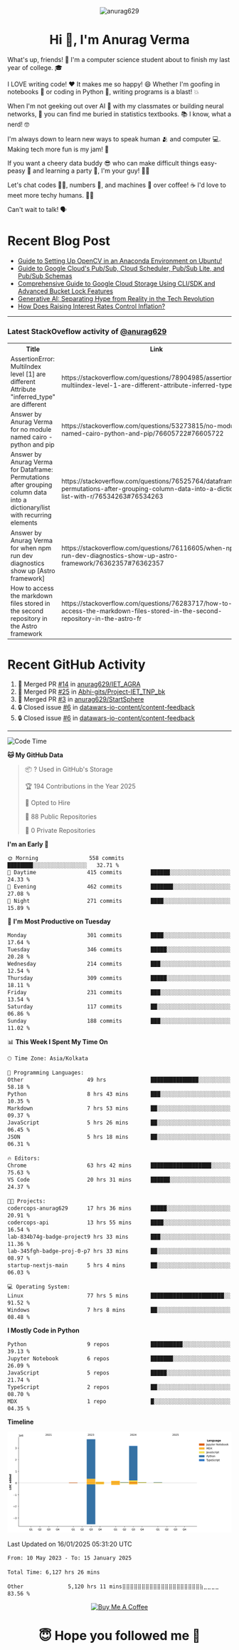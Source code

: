 

<p align="center"> <img src="https://komarev.com/ghpvc/?username=anurag629&label=Profile%20views&color=0e75b6&style=flat" alt="anurag629" /> </p>

<h1 align="center">Hi 👋, I'm Anurag Verma</h1>

What's up, friends! 👋 I'm a computer science student about to finish my last year of college. 🎓

I LOVE writing code! ❤️ It makes me so happy! 😄 Whether I'm goofing in notebooks 📓 or coding in Python 🐍, writing programs is a blast! 💥

When I'm not geeking out over AI 🤖 with my classmates or building neural networks, 🧠 you can find me buried in statistics textbooks. 📚 I know, what a nerd! 🤓

I'm always down to learn new ways to speak human 🫂 and computer 💻. Making tech more fun is my jam! 🍇

If you want a cheery data buddy 😎 who can make difficult things easy-peasy 🥝 and learning a party 🎉, I'm your guy! 🙋‍♂️

Let's chat codes 👨‍💻, numbers 🧮, and machines 🤖 over coffee! ☕ I'd love to meet more techy humans. 💁‍♂️

Can't wait to talk! 🗣️

# Recent Blog Post

<!-- BLOG-POST-LIST:START -->
- [Guide to Setting Up OpenCV in an Anaconda Environment on Ubuntu!](https://codercops.tech/blog/computer-vision-bootcamp/Guide-to-Setting-Up-OpenCV-in-an-Anaconda-Environment-on-Ubuntu!)
- [Guide to Google Cloud&#39;s Pub/Sub, Cloud Scheduler, Pub/Sub Lite, and Pub/Sub Schemas](https://codercops.tech/blog/google-cloud/Google-Clouds-Pub-Sub-Cloud-Scheduler-Pub-Sub-Lite-and-Pub-Sub-Schemas)
- [Comprehensive Guide to Google Cloud Storage Using CLI/SDK and Advanced Bucket Lock Features](https://codercops.tech/blog/google-cloud/Google-Cloud-Storage-Using-CLI-SDK-and-Advanced-Bucket-Lock-Features)
- [Generative AI: Separating Hype from Reality in the Tech Revolution](https://codercops.tech/blog/tech-latest-updates/generative-ai-seperating-hype-from-reality-in-the-tech-revolution)
- [How Does Raising Interest Rates Control Inflation?](https://codercops.tech/blog/startup-unicorn/how-does-raising-interest-rates-control-inflation)
<!-- BLOG-POST-LIST:END -->

---

### Latest StackOveflow activity of [@anurag629](https://github.com/anurag629)
<table>
  <tr><th>Title</th><th>Link</th></tr>
  <!-- STACKOVERFLOW:START --><tr><td>AssertionError: MultiIndex level [1] are different Attribute &quot;inferred_type&quot; are different</td><td>https://stackoverflow.com/questions/78904985/assertionerror-multiindex-level-1-are-different-attribute-inferred-type-are</td></tr><tr><td>Answer by Anurag Verma for no module named cairo - python and pip</td><td>https://stackoverflow.com/questions/53273815/no-module-named-cairo-python-and-pip/76605722#76605722</td></tr><tr><td>Answer by Anurag Verma for Dataframe: Permutations after grouping column data into a dictionary/list with recurring elements</td><td>https://stackoverflow.com/questions/76525764/dataframe-permutations-after-grouping-column-data-into-a-dictionary-list-with-r/76534263#76534263</td></tr><tr><td>Answer by Anurag Verma for when npm run dev diagnostics show up [Astro framework]</td><td>https://stackoverflow.com/questions/76116605/when-npm-run-dev-diagnostics-show-up-astro-framework/76362357#76362357</td></tr><tr><td>How to access the markdown files stored in the second repository in the Astro framework</td><td>https://stackoverflow.com/questions/76283717/how-to-access-the-markdown-files-stored-in-the-second-repository-in-the-astro-fr</td></tr><!-- STACKOVERFLOW:END -->
</table>

# Recent GitHub Activity
<!--START_SECTION:activity-->
1. 🎉 Merged PR [#14](https://github.com/anurag629/IET_AGRA/pull/14) in [anurag629/IET_AGRA](https://github.com/anurag629/IET_AGRA)
2. 🎉 Merged PR [#25](https://github.com/Abhi-gits/Project-IET_TNP_bk/pull/25) in [Abhi-gits/Project-IET_TNP_bk](https://github.com/Abhi-gits/Project-IET_TNP_bk)
3. 🎉 Merged PR [#3](https://github.com/anurag629/StartSphere/pull/3) in [anurag629/StartSphere](https://github.com/anurag629/StartSphere)
4. 🔒 Closed issue [#6](https://github.com/datawars-io-content/content-feedback/issues/6) in [datawars-io-content/content-feedback](https://github.com/datawars-io-content/content-feedback)
5. 🔒 Closed issue [#6](https://github.com/datawars-io-content/content-feedback/issues/6) in [datawars-io-content/content-feedback](https://github.com/datawars-io-content/content-feedback)
<!--END_SECTION:activity-->

---

<!--START_SECTION:waka-->
![Code Time](http://img.shields.io/badge/Code%20Time-6%2C113%20hrs%2032%20mins-blue)

**🐱 My GitHub Data** 

> 📦 ? Used in GitHub's Storage 
 > 
> 🏆 194 Contributions in the Year 2025
 > 
> 💼 Opted to Hire
 > 
> 📜 88 Public Repositories 
 > 
> 🔑 0 Private Repositories 
 > 
**I'm an Early 🐤** 

```text
🌞 Morning                558 commits         ████████░░░░░░░░░░░░░░░░░   32.71 % 
🌆 Daytime                415 commits         ██████░░░░░░░░░░░░░░░░░░░   24.33 % 
🌃 Evening                462 commits         ███████░░░░░░░░░░░░░░░░░░   27.08 % 
🌙 Night                  271 commits         ████░░░░░░░░░░░░░░░░░░░░░   15.89 % 
```
📅 **I'm Most Productive on Tuesday** 

```text
Monday                   301 commits         ████░░░░░░░░░░░░░░░░░░░░░   17.64 % 
Tuesday                  346 commits         █████░░░░░░░░░░░░░░░░░░░░   20.28 % 
Wednesday                214 commits         ███░░░░░░░░░░░░░░░░░░░░░░   12.54 % 
Thursday                 309 commits         █████░░░░░░░░░░░░░░░░░░░░   18.11 % 
Friday                   231 commits         ███░░░░░░░░░░░░░░░░░░░░░░   13.54 % 
Saturday                 117 commits         ██░░░░░░░░░░░░░░░░░░░░░░░   06.86 % 
Sunday                   188 commits         ███░░░░░░░░░░░░░░░░░░░░░░   11.02 % 
```


📊 **This Week I Spent My Time On** 

```text
🕑︎ Time Zone: Asia/Kolkata

💬 Programming Languages: 
Other                    49 hrs              ███████████████░░░░░░░░░░   58.18 % 
Python                   8 hrs 43 mins       ███░░░░░░░░░░░░░░░░░░░░░░   10.35 % 
Markdown                 7 hrs 53 mins       ██░░░░░░░░░░░░░░░░░░░░░░░   09.37 % 
JavaScript               5 hrs 26 mins       ██░░░░░░░░░░░░░░░░░░░░░░░   06.45 % 
JSON                     5 hrs 18 mins       ██░░░░░░░░░░░░░░░░░░░░░░░   06.31 % 

🔥 Editors: 
Chrome                   63 hrs 42 mins      ███████████████████░░░░░░   75.63 % 
VS Code                  20 hrs 31 mins      ██████░░░░░░░░░░░░░░░░░░░   24.37 % 

🐱‍💻 Projects: 
codercops-anurag629      17 hrs 36 mins      █████░░░░░░░░░░░░░░░░░░░░   20.91 % 
codercops-api            13 hrs 55 mins      ████░░░░░░░░░░░░░░░░░░░░░   16.54 % 
lab-834b74g-badge-project9 hrs 33 mins       ███░░░░░░░░░░░░░░░░░░░░░░   11.36 % 
lab-345fgh-badge-proj-0-p7 hrs 33 mins       ██░░░░░░░░░░░░░░░░░░░░░░░   08.97 % 
startup-nextjs-main      5 hrs 4 mins        ██░░░░░░░░░░░░░░░░░░░░░░░   06.03 % 

💻 Operating System: 
Linux                    77 hrs 5 mins       ███████████████████████░░   91.52 % 
Windows                  7 hrs 8 mins        ██░░░░░░░░░░░░░░░░░░░░░░░   08.48 % 
```

**I Mostly Code in Python** 

```text
Python                   9 repos             ██████████░░░░░░░░░░░░░░░   39.13 % 
Jupyter Notebook         6 repos             ███████░░░░░░░░░░░░░░░░░░   26.09 % 
JavaScript               5 repos             █████░░░░░░░░░░░░░░░░░░░░   21.74 % 
TypeScript               2 repos             ██░░░░░░░░░░░░░░░░░░░░░░░   08.70 % 
MDX                      1 repo              █░░░░░░░░░░░░░░░░░░░░░░░░   04.35 % 
```



**Timeline**

![Lines of Code chart](https://raw.githubusercontent.com/anurag629/anurag629/main/assets/bar_graph.png)


 Last Updated on 16/01/2025 05:31:20 UTC
<!--END_SECTION:waka-->

<!--START_SECTION:waka-simple-->

```text
From: 10 May 2023 - To: 15 January 2025

Total Time: 6,127 hrs 26 mins

Other              5,120 hrs 11 mins⣿⣿⣿⣿⣿⣿⣿⣿⣿⣿⣿⣿⣿⣿⣿⣿⣿⣿⣿⣿⣷⣀⣀⣀⣀   83.56 %
```

<!--END_SECTION:waka-simple-->

<p align="center"> 
<a href="https://www.buymeacoffee.com/anurag629" target="_blank"><img src="https://cdn.buymeacoffee.com/buttons/default-orange.png" alt="Buy Me A Coffee" height="60" width="250"></a>
</p>


<h1 align="center"> 😇 Hope you followed me 🥰  </h1>
